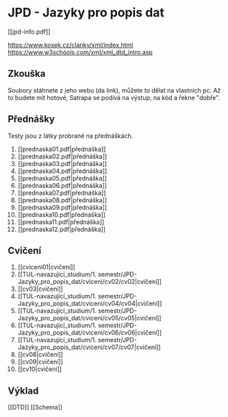 # JPD - Jazyky pro popis dat
[[jpd-info.pdf]]

https://www.kosek.cz/clanky/xml/index.html
https://www.w3schools.com/xml/xml_dtd_intro.asp

## Zkouška
Soubory stáhnete z jeho webu (da link), můžete to dělat na vlastních pc. Až to budete mít hotové, Satrapa se podívá na výstup, na kód a řekne "dobře".
## Přednášky
Testy jsou z látky probrané na přednáškách.

1. [[prednaska01.pdf|přednáška]]
2. [[prednaska02.pdf|přednáška]]
3. [[prednaska03.pdf|přednáška]]
4. [[prednaska04.pdf|přednáška]]
5. [[prednaska05.pdf|přednáška]]
6. [[prednaska06.pdf|přednáška]]
7. [[prednaska07.pdf|přednáška]]
8. [[prednaska08.pdf|přednáška]]
9. [[prednaska09.pdf|přednáška]]
10. [[prednaska10.pdf|přednáška]]
11. [[prednaska11.pdf|přednáška]]
12. [[prednaska12.pdf|přednáška]]
## Cvičení
1. [[cviceni01|cvičení]]
2. [[TUL-navazující_studium/1. semestr/JPD-Jazyky_pro_popis_dat/cviceni/cv02/cv02|cvičení]]
3. [[cv03|cvičení]]
4. [[TUL-navazující_studium/1. semestr/JPD-Jazyky_pro_popis_dat/cviceni/cv04/cv04|cvičení]]
5. [[TUL-navazující_studium/1. semestr/JPD-Jazyky_pro_popis_dat/cviceni/cv05/cv05|cvičení]]
6. [[TUL-navazující_studium/1. semestr/JPD-Jazyky_pro_popis_dat/cviceni/cv06/cv06|cvičení]]
7. [[TUL-navazující_studium/1. semestr/JPD-Jazyky_pro_popis_dat/cviceni/cv07/cv07|cvičení]]
8. [[cv08|cvičení]]
9. [[cv09|cvičení]]
10. [[cv10|cvičení]]

## Výklad

[[DTD]]
[[Schema]]
